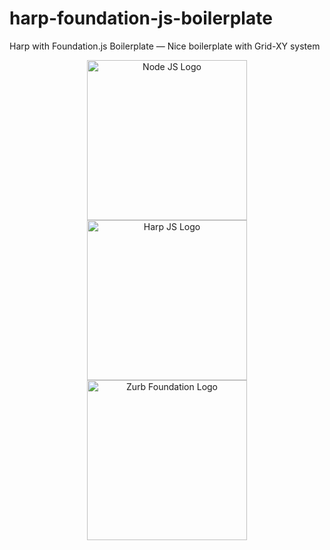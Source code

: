 # harp-foundation-js-boilerplate




<p>Harp with Foundation.js Boilerplate — Nice boilerplate with Grid-XY system</p>

<p align="center">
  <img src="https://www.netgains.org/wp-content/uploads/2014/01/node_js.png" width="256" title="Node JS Logo">
  <img src="http://harpjs.com/images/wordmark.svg" width="256" title="Harp JS Logo">
  <img src="https://foundation.zurb.com/assets/img/learn/features/svgs/code-reduction-01.svg" width="256" title="Zurb Foundation Logo">
</p>